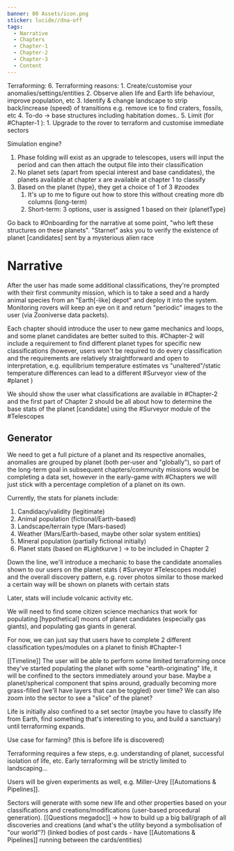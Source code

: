 ```yaml
---
banner: 00 Assets/icon.png
sticker: lucide//dna-off
tags:
  - Narrative
  - Chapters
  - Chapter-1
  - Chapter-2
  - Chapter-3
  - Content
---
```

Terraforming:
6. Terraforming reasons: 
	1. Create/customise your anomalies/settings/entities
	2. Observe alien life and Earth life behaviour, improve population, etc
	3. Identify & change landscape to strip back/increase (speed) of transitions e.g. remove ice to find craters, fossils, etc
	4. To-do -> base structures including habitation domes..
	5. Limit (for #Chapter-1 ):
		1. Upgrade to the rover to terraform and customise immediate sectors

Simulation engine?

1. Phase folding will exist as an upgrade to telescopes, users will input the period and can then attach the output file into their classification
2. No planet sets (apart from special interest and base candidates), the planets available at chapter x are available at chapter 1 to classify
3. Based on the planet {type}, they get a choice of 1 of 3 #zoodex 
	1. It's up to me to figure out how to store this without creating more db columns (long-term)
	2. Short-term: 3 options, user is assigned 1 based on their {planetType}

Go back to #Onboarding for the narrative at some point, "who left these structures on these planets". "Starnet" asks you to verify the existence of planet [candidates] sent by a mysterious alien race


# Narrative
After the user has made some additional classifications, they're prompted with their first community mission, which is to take a seed and a hardy animal species from an "Earth[-like] depot" and deploy it into the system. Monitoring rovers will keep an eye on it and return "periodic" images to the user (via Zooniverse data packets).

Each chapter should introduce the user to new game mechanics and loops, and some planet candidates are better suited to this. #Chapter-2 will include a requirement to find different planet types for specific new classifications (however, users won't be required to do every classification and the requirements are relatively straightforward and open to interpretation, e.g. equilibrium temperature estimates vs "unaltered"/static temperature differences can lead to a different #Surveyor view of the #planet )

We should show the user what classifications are available in #Chapter-2 and the first part of Chapter 2 should be all about how to determine the base stats of the planet [candidate] using the #Surveyor module of the #Telescopes

## Generator
We need to get a full picture of a planet and its respective anomalies, anomalies are grouped by planet (both per-user and "globally"), so part of the long-term goal in subsequent chapters/community missions would be completing a data set, however in the early-game with #Chapters we will just stick with a percentage completion of a planet on its own.

Currently, the stats for planets include:
1. Candidacy/validity (legitimate)
2. Animal population (fictional/Earth-based)
3. Landscape/terrain type (Mars-based)
4. Weather (Mars/Earth-based, maybe other solar system entities)
5. Mineral population (partially fictional initially)
6. Planet stats (based on #Lightkurve ) -> to be included in Chapter 2

Down the line, we'll introduce a mechanic to base the candidate anomalies shown to our users on the planet stats ( #Surveyor #Telescopes module) and the overall discovery pattern, e.g. rover photos similar to those marked a certain way will be shown on planets with certain stats

Later, stats will include volcanic activity etc.

We will need to find some citizen science mechanics that work for populating [hypothetical] moons of planet candidates (especially gas giants), and populating gas giants in general.

For now, we can just say that users have to complete 2 different classification types/modules on a planet to finish #Chapter-1 

[[Timeline]]
The user will be able to perform some limited terraforming once they've started populating the planet with some "earth-originating" life, it will be confined to the sectors immediately around your base. Maybe a planet/spherical component that spins around, gradually becoming more grass-filled (we'll have layers that can be toggled) over time? We can also zoom into the sector to see a "slice" of the planet?

Life is initially also confined to a set sector (maybe you have to classify life from Earth, find something that's interesting to you, and build a sanctuary) until terraforming expands.

Use case for farming? (this is before life is discovered)

Terraforming requires a few steps, e.g. understanding of planet, successful isolation of life, etc. Early terraforming will be strictly limited to landscaping...

Users will be given experiments as well, e.g. Miller-Urey [[Automations & Pipelines]]. 

Sectors will generate with some new life and other properties based on your classifications and creations/modifications (user-based procedural generation). [[Questions megadoc]] -> how to build up a big ball/graph of all discoveries and creations (and what's the utility beyond a symbolisation of "our world"?) (linked bodies of post cards - have [[Automations & Pipelines]] running between the cards/entities)